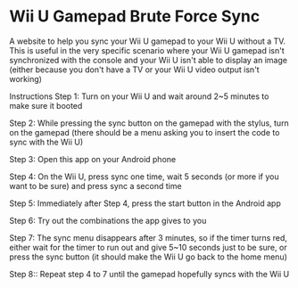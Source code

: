 # Wii U Gamepad Brute Force Sync

A website to help you sync your Wii U gamepad to your Wii U without a TV. This is useful in the very specific scenario where your Wii U gamepad isn't synchronized with the console and your Wii U isn't able to display an image (either because you don't have a TV or your Wii U video output isn't working)

Instructions
Step 1: Turn on your Wii U and wait around 2~5 minutes to make sure it booted

Step 2: While pressing the sync button on the gamepad with the stylus, turn on the gamepad (there should be a menu asking you to insert the code to sync with the Wii U)

Step 3: Open this app on your Android phone

Step 4: On the Wii U, press sync one time, wait 5 seconds (or more if you want to be sure) and press sync a second time

Step 5: Immediately after Step 4, press the start button in the Android app

Step 6: Try out the combinations the app gives to you

Step 7: The sync menu disappears after 3 minutes, so if the timer turns red, either wait for the timer to run out and give 5~10 seconds just to be sure, or press the sync button (it should make the Wii U go back to the home menu)

Step 8:: Repeat step 4 to 7 until the gamepad hopefully syncs with the Wii U
